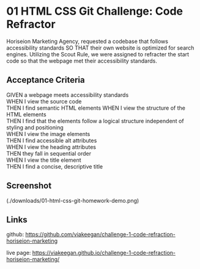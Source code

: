 # 01 HTML CSS Git Challenge: Code Refractor

Horiseion Marketing Agency, requested a codebase that follows accessibility standards SO THAT their own website is optimized for search engines. Utilizing the Scout Rule, we were assigned to refracter the start code so that the webpage met their accessibility standards.

## Acceptance Criteria 

GIVEN a webpage meets accessibility standards <br />
WHEN I view the source code <br />
THEN I find semantic HTML elements
WHEN I view the structure of the HTML elements <br />
THEN I find that the elements follow a logical structure independent of styling and positioning <br />
WHEN I view the image elements <br />
THEN I find accessible alt attributes<br />
WHEN I view the heading attributes <br />
THEN they fall in sequential order <br />
WHEN I view the title element <br />
THEN I find a concise, descriptive title <br />

## Screenshot
(./downloads/01-html-css-git-homework-demo.png)

## Links
github: https://github.com/viakeegan/challenge-1-code-refraction-horiseion-marketing

live page: https://viakeegan.github.io/challenge-1-code-refraction-horiseion-marketing/


